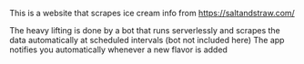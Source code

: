 This is a website that scrapes ice cream info from https://saltandstraw.com/

The heavy lifting is done by a bot that runs serverlessly and scrapes the data automatically at scheduled intervals (bot not included here)
The app notifies you automatically whenever a new flavor is added
